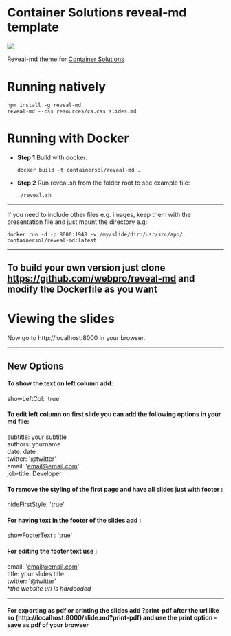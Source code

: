 # Container Solutions reveal-md template

[![](https://images.microbadger.com/badges/image/containersol/reveal-md.svg)](http://microbadger.com/images/containersol/reveal-md "Get your own image badge on microbadger.com")

Reveal-md theme for [Container Solutions](http://container-solutions.com)

# Running natively

```
npm install -g reveal-md
reveal-md --css resources/cs.css slides.md
```

# Running with Docker

- **Step 1** Build with docker:
   ```
   docker build -t containersol/reveal-md .

   ```

- **Step 2** Run reveal.sh from the folder root to see example file:
   ```
  ./reveal.sh
   ```

---

If you need to include other files e.g. images, keep them with the presentation file and just mount the directory e.g:

```
docker run -d -p 8000:1948 -v /my/slide/dir:/usr/src/app/ containersol/reveal-md:latest
```

---

To build your own version just clone https://github.com/webpro/reveal-md and modify the Dockerfile as you want
---

# Viewing the slides

Now go to http://localhost:8000 in your browser.

---

## New Options

#### To show the text on left column add:

showLeftCol: 'true' 

#### To edit left column on first slide you can add  the following options in your md file:

subtitle: your subtitle   
authors: yourname  
date: date  
twitter: '@twitter'  
email: 'email@email.com'  
job-title: Developer  
 

#### To remove the styling of the first page and have all slides just with footer :

hideFirstStyle: 'true'  

#### For having text in the footer of the slides add :

showFooterText : 'true'  

#### For editing the footer text use :

email: 'email@email.com'    
title: your slides title  
twitter: '@twitter'  
  **the website url is hardcoded*  

---
#### For exporting as pdf or printing the slides add ?print-pdf after the url like so (http://localhost:8000/slide.md?print-pdf) and use the print option - save as pdf of your browser
